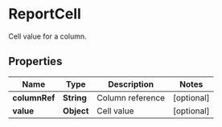 

# ReportCell

Cell value for a column.

## Properties

| Name | Type | Description | Notes |
|------------ | ------------- | ------------- | -------------|
|**columnRef** | **String** | Column reference |  [optional] |
|**value** | **Object** | Cell value |  [optional] |




